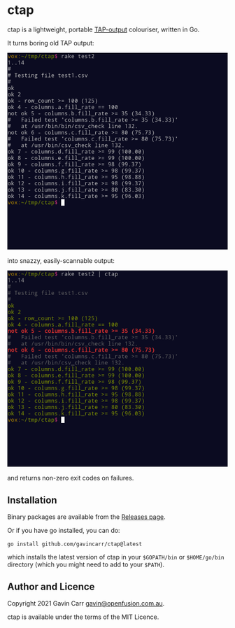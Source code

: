 
ctap
====

ctap is a lightweight, portable [TAP-output](http://testanything.org/)
colouriser, written in Go.

It turns boring old TAP output:

![Boring TAP output](/screenshots/test2.png?raw=true)

into snazzy, easily-scannable output:

![Snazzy, scannable TAP output](/screenshots/test2c.png?raw=true)

and returns non-zero exit codes on failures.


Installation
------------

Binary packages are available from the
[Releases page](https://github.com/gavincar/ctap/releases/latest/).

Or if you have go installed, you can do:

    go install github.com/gavincarr/ctap@latest

which installs the latest version of ctap in your `$GOPATH/bin`
or `$HOME/go/bin` directory (which you might need to add to your
`$PATH`).


Author and Licence
------------------

Copyright 2021 Gavin Carr <gavin@openfusion.com.au>.

ctap is available under the terms of the MIT Licence.

